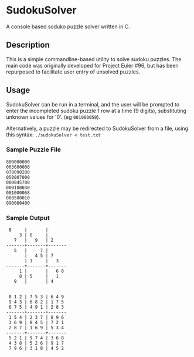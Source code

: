 # SudokuSolver
A console based soduko puzzle solver written in C.

## Description
This is a simple commandline-based utility to solve sudoku puzzles. The main code was originally developed for Project Euler #96, but has been repurposed to facilitate user entry of unsolved puzzles.

## Usage
SudokuSolver can be run in a terminal, and the user will be prompted to enter the incompleted sudoku puzzle 1 row at a time (9 digits), substituting unknown values for '0'. (eg `001060050`).

Alternatively, a puzzle may be redirected to SudokuSolver from a file, using this syntax: `./sudokuSolver < test.txt`

### Sample Puzzle File
```
800000000
003600000
070090200
050007000
000045700
000100030
001000068
008500010
090000400
```

### Sample Output

```
 8     |       |      
     3 | 6     |      
   7   |   9   | 2    
-------+-------+-------
   5   |     7 |      
       |   4 5 | 7    
       | 1     |   3  
-------+-------+-------
     1 |       |   6 8
     8 | 5     |   1  
   9   |       | 4    


 8 1 2 | 7 5 3 | 6 4 9
 9 4 3 | 6 8 2 | 1 7 5
 6 7 5 | 4 9 1 | 2 8 3
-------+-------+-------
 1 5 4 | 2 3 7 | 8 9 6
 3 6 9 | 8 4 5 | 7 2 1
 2 8 7 | 1 6 9 | 5 3 4
-------+-------+-------
 5 2 1 | 9 7 4 | 3 6 8
 4 3 8 | 5 2 6 | 9 1 7
 7 9 6 | 3 1 8 | 4 5 2
```
